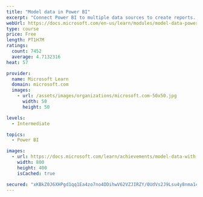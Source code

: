 ```yaml
---
title: "Model data in Power BI"
excerpt: "Connect Power BI to multiple data sources to create reports. Define the relationship between your data sources."
webUrl: https://docs.microsoft.com/en-us/learn/modules/model-data-power-bi/
type: course
price: Free
length: PT1H7M
ratings:
  count: 7452
  average: 4.7132316
heat: 57

provider:
  name: Microsoft Learn
  domain: microsoft.com
  images:
    - url: /assets/images/organizations/microsoft.com-50x50.jpg
      width: 50
      height: 50

levels:
  - Intermediate

topics:
  - Power BI

images:
  - url: https://docs.microsoft.com/learn/achievements/model-data-with-power-bi-desktop-social.png
    width: 800
    height: 400
    isCached: true

secured: "xKBkZ0J6XHPgd1qq1Ea4zo7no4DDihwV62VZJIRZY/0UdVs2J9Lsu4y8nma1cxeq+A/4Zcq2KmTV2vG3oreuN93UZEqdngKPIVKQYUsyDto+3uX7AhXqJNHMqEIRCeW7FxQp/sz/x2S+8Nx0IcLIQ9lI4jHaFgfuv1L0/lFt4q4Se9QDmcJBdSB1Huo8q01dnme98soNmO6p8a7dJBg+g6pO7xsh+Tb0GGsv8wsHamUQyN29a3maHB2kFkhdBs87ufk5Wzm665fCQwD9UaEBrEkUX28Gk1l3wNle6a04/UORF7phjcmW4wyoXughk6VT6Nxy4rW2JOWOcAh2tR5216jI2lDncG0GKgIkwumSX85SF4d5m4esFt6X8mRR6tWKWwY4gQHKU9a0dWt0BZcpy38dEmlUphrsHuQEAi3MWC8=;oKCe7mKNRbh6gY89cCrfTg=="
---
```


